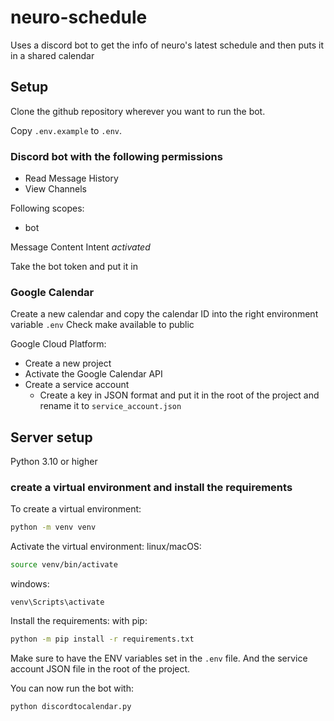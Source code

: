 # neuro-schedule

Uses a discord bot to get the info of neuro's latest schedule and then puts it in a shared calendar

## Setup

Clone the github repository wherever you want to run the bot.

Copy `.env.example` to `.env`.

### Discord bot with the following permissions

- Read Message History
- View Channels

Following scopes:

- bot

Message Content Intent _activated_

Take the bot token and put it in

### Google Calendar

Create a new calendar and copy the calendar ID into the right environment variable `.env`
Check make available to public

Google Cloud Platform:

- Create a new project
- Activate the Google Calendar API
- Create a service account
    - Create a key in JSON format and put it in the root of the project and rename it to `service_account.json`

## Server setup

Python 3.10 or higher

### create a virtual environment and install the requirements

To create a virtual environment:

```bash
python -m venv venv
```

Activate the virtual environment:
linux/macOS:

```bash
source venv/bin/activate
```

windows:

```
venv\Scripts\activate
```

Install the requirements:
with pip:

```bash
python -m pip install -r requirements.txt
```

Make sure to have the ENV variables set in the `.env` file.
And the service account JSON file in the root of the project.

You can now run the bot with:

```bash
python discordtocalendar.py
```
